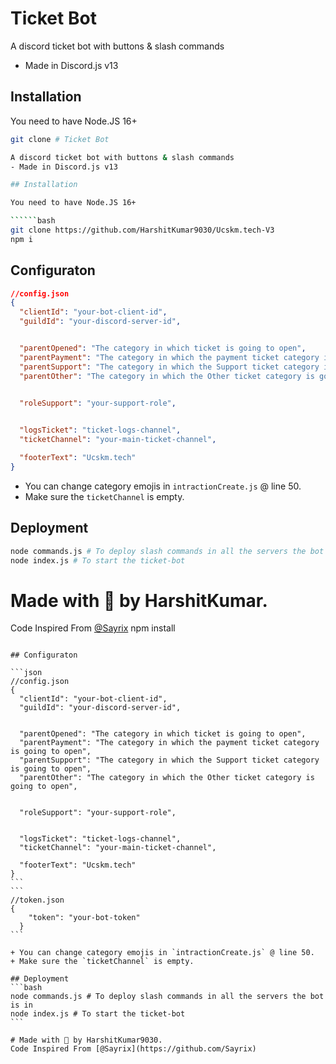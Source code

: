 # Ticket Bot

A discord ticket bot with buttons & slash commands
- Made in Discord.js v13

## Installation

You need to have Node.JS 16+

```bash
git clone # Ticket Bot

A discord ticket bot with buttons & slash commands
- Made in Discord.js v13

## Installation

You need to have Node.JS 16+

``````bash
git clone https://github.com/HarshitKumar9030/Ucskm.tech-V3
npm i
``````

## Configuraton

```json
//config.json
{
  "clientId": "your-bot-client-id",
  "guildId": "your-discord-server-id",


  "parentOpened": "The category in which ticket is going to open",
  "parentPayment": "The category in which the payment ticket category is going to open",
  "parentSupport": "The category in which the Support ticket category is going to open",
  "parentOther": "The category in which the Other ticket category is going to open",


  "roleSupport": "your-support-role",

  
  "logsTicket": "ticket-logs-channel",
  "ticketChannel": "your-main-ticket-channel",

  "footerText": "Ucskm.tech"
}
```

+ You can change category emojis in `intractionCreate.js` @ line 50.
+ Make sure the `ticketChannel` is empty.

## Deployment
```bash
node commands.js # To deploy slash commands in all the servers the bot is in
node index.js # To start the ticket-bot
```

# Made with 💜 by HarshitKumar.
 Code Inspired From [@Sayrix](https://github.com/Sayrix)
npm install
``````

## Configuraton

```json
//config.json
{
  "clientId": "your-bot-client-id",
  "guildId": "your-discord-server-id",


  "parentOpened": "The category in which ticket is going to open",
  "parentPayment": "The category in which the payment ticket category is going to open",
  "parentSupport": "The category in which the Support ticket category is going to open",
  "parentOther": "The category in which the Other ticket category is going to open",


  "roleSupport": "your-support-role",

  
  "logsTicket": "ticket-logs-channel",
  "ticketChannel": "your-main-ticket-channel",

  "footerText": "Ucskm.tech"
}
```
```
//token.json
{
    "token": "your-bot-token"
  }
```

+ You can change category emojis in `intractionCreate.js` @ line 50.
+ Make sure the `ticketChannel` is empty.

## Deployment
```bash
node commands.js # To deploy slash commands in all the servers the bot is in
node index.js # To start the ticket-bot
```

# Made with 💜 by HarshitKumar9030.
Code Inspired From [@Sayrix](https://github.com/Sayrix)
